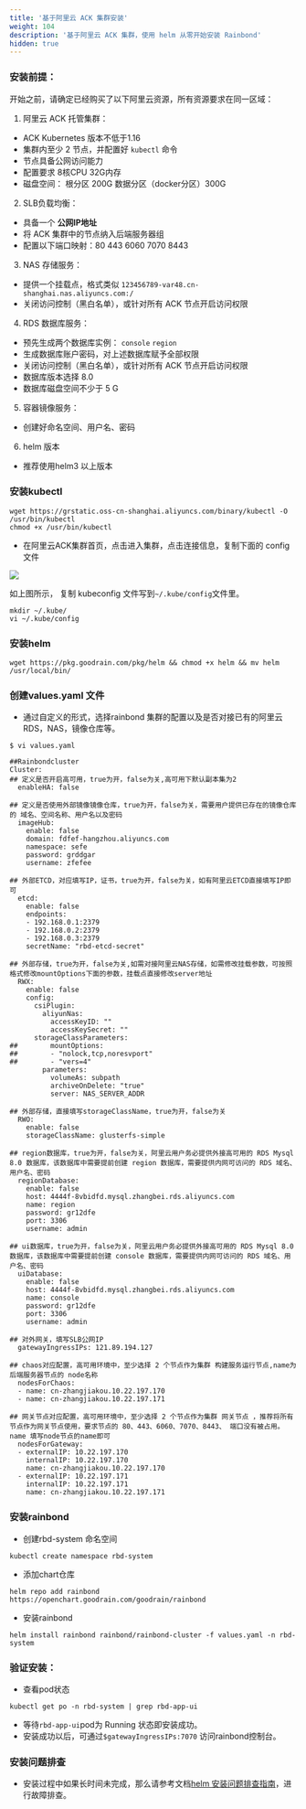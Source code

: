 ```yaml
---
title: '基于阿里云 ACK 集群安装'
weight: 104
description: '基于阿里云 ACK 集群，使用 helm 从零开始安装 Rainbond'
hidden: true
---
```


#### 

### 安装前提：

开始之前，请确定已经购买了以下阿里云资源，所有资源要求在同一区域：

1. 阿里云 ACK 托管集群：

- ACK Kubernetes 版本不低于1.16
- 集群内至少 2 节点，并配置好 `kubectl` 命令
- 节点具备公网访问能力
- 配置要求 8核CPU 32G内存 
- 磁盘空间： 根分区 200G 数据分区（docker分区）300G

2. SLB负载均衡：

- 具备一个 **公网IP地址**
- 将 ACK 集群中的节点纳入后端服务器组
- 配置以下端口映射：80 443 6060 7070 8443

3. NAS 存储服务：

- 提供一个挂载点，格式类似 `123456789-var48.cn-shanghai.nas.aliyuncs.com:/`
- 关闭访问控制（黑白名单），或针对所有 ACK 节点开启访问权限

4. RDS 数据库服务：

- 预先生成两个数据库实例： `console` `region`
- 生成数据库账户密码，对上述数据库赋予全部权限
- 关闭访问控制（黑白名单），或针对所有 ACK 节点开启访问权限
- 数据库版本选择 8.0
- 数据库磁盘空间不少于 5 G

5. 容器镜像服务：

- 创建好命名空间、用户名、密码

6. helm 版本

- 推荐使用helm3 以上版本

### 安装kubectl

```
wget https://grstatic.oss-cn-shanghai.aliyuncs.com/binary/kubectl -O /usr/bin/kubectl
chmod +x /usr/bin/kubectl
```

- 在阿里云ACK集群首页，点击进入集群，点击连接信息，复制下面的 config 文件

![](https://pic.imgdb.cn/item/6217362f2ab3f51d91f511aa.png)

如上图所示， 复制 kubeconfig 文件写到`~/.kube/config`文件里。

```
mkdir ~/.kube/
vi ~/.kube/config
```

### 安装helm

```
wget https://pkg.goodrain.com/pkg/helm && chmod +x helm && mv helm /usr/local/bin/
```

### 创建values.yaml 文件

- 通过自定义的形式，选择rainbond 集群的配置以及是否对接已有的阿里云RDS，NAS，镜像仓库等。

```
$ vi values.yaml

##Rainbondcluster
Cluster:
## 定义是否开启高可用，true为开，false为关,高可用下默认副本集为2
  enableHA: false

## 定义是否使用外部镜像镜像仓库，true为开，false为关，需要用户提供已存在的镜像仓库的 域名、空间名称、用户名以及密码
  imageHub:
    enable: false
    domain: fdfef-hangzhou.aliyuncs.com
    namespace: sefe
    password: grddgar
    username: zfefee

## 外部ETCD，对应填写IP，证书，true为开，false为关，如有阿里云ETCD直接填写IP即可
  etcd:
    enable: false
    endpoints: 
    - 192.168.0.1:2379 
    - 192.168.0.2:2379
    - 192.168.0.3:2379
    secretName: "rbd-etcd-secret"

## 外部存储，true为开，false为关,如需对接阿里云NAS存储，如需修改挂载参数，可按照格式修改mountOptions下面的参数，挂载点直接修改server地址
  RWX:
    enable: false
    config:
      csiPlugin:
        aliyunNas:
          accessKeyID: ""
          accessKeySecret: ""
      storageClassParameters:
##        mountOptions:
##        - "nolock,tcp,noresvport"
##        - "vers=4"
        parameters:
          volumeAs: subpath
          archiveOnDelete: "true"
          server: NAS_SERVER_ADDR
      
## 外部存储，直接填写storageClassName，true为开，false为关
  RWO:
    enable: false
    storageClassName: glusterfs-simple

## region数据库，true为开，false为关，阿里云用户务必提供外接高可用的 RDS Mysql 8.0 数据库，该数据库中需要提前创建 region 数据库，需要提供内网可访问的 RDS 域名、用户名、密码
  regionDatabase:
    enable: false
    host: 4444f-8vbidfd.mysql.zhangbei.rds.aliyuncs.com 
    name: region
    password: gr12dfe
    port: 3306
    username: admin

## ui数据库，true为开，false为关，阿里云用户务必提供外接高可用的 RDS Mysql 8.0 数据库，该数据库中需要提前创建 console 数据库，需要提供内网可访问的 RDS 域名、用户名、密码
  uiDatabase:
    enable: false
    host: 4444f-8vbidfd.mysql.zhangbei.rds.aliyuncs.com
    name: console
    password: gr12dfe
    port: 3306
    username: admin

## 对外网关，填写SLB公网IP
  gatewayIngressIPs: 121.89.194.127

## chaos对应配置，高可用环境中，至少选择 2 个节点作为集群 构建服务运行节点,name为后端服务器节点的 node名称
  nodesForChaos:
  - name: cn-zhangjiakou.10.22.197.170
  - name: cn-zhangjiakou.10.22.197.171

## 网关节点对应配置，高可用环境中，至少选择 2 个节点作为集群 网关节点 ，推荐将所有节点作为网关节点使用，要求节点的 80、443、6060、7070、8443、 端口没有被占用。name 填写node节点的name即可
  nodesForGateway:
  - externalIP: 10.22.197.170
    internalIP: 10.22.197.170
    name: cn-zhangjiakou.10.22.197.170
  - externalIP: 10.22.197.171
    internalIP: 10.22.197.171
    name: cn-zhangjiakou.10.22.197.171
```

### 安装rainbond

- 创建rbd-system 命名空间

```
kubectl create namespace rbd-system
```

- 添加chart仓库

```
helm repo add rainbond https://openchart.goodrain.com/goodrain/rainbond
```

- 安装rainbond

```
helm install rainbond rainbond/rainbond-cluster -f values.yaml -n rbd-system
```

### 验证安装：

- 查看pod状态

```
kubectl get po -n rbd-system | grep rbd-app-ui
```

- 等待``` rbd-app-ui ```pod为 Running 状态即安装成功。
- 安装成功以后，可通过`` $gatewayIngressIPs:7070 `` 访问rainbond控制台。

### 安装问题排查

- 安装过程中如果长时间未完成，那么请参考文档[helm 安装问题排查指南](https://www.rainbond.com/docs/user-operations/deploy/install-troubleshoot/helm-install-troubleshoot/)，进行故障排查。
